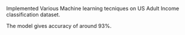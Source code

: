 Implemented Various Machine learning tecniques on US Adult Income classification dataset.

The model gives accuracy of around 93%.